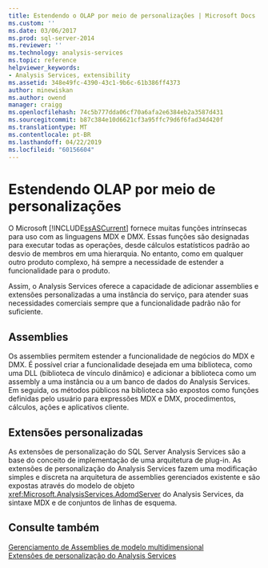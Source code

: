 ```yaml
---
title: Estendendo o OLAP por meio de personalizações | Microsoft Docs
ms.custom: ''
ms.date: 03/06/2017
ms.prod: sql-server-2014
ms.reviewer: ''
ms.technology: analysis-services
ms.topic: reference
helpviewer_keywords:
- Analysis Services, extensibility
ms.assetid: 348e49fc-4390-43c1-9b6c-61b386ff4373
author: minewiskan
ms.author: owend
manager: craigg
ms.openlocfilehash: 74c5b777dda06cf70a6afa2e6384eb2a3587d431
ms.sourcegitcommit: b87c384e10d6621cf3a95ffc79d6f6fad34d420f
ms.translationtype: MT
ms.contentlocale: pt-BR
ms.lasthandoff: 04/22/2019
ms.locfileid: "60156604"
---
```

# <a name="extending-olap-through-personalizations"></a>Estendendo OLAP por meio de personalizações
  O Microsoft [!INCLUDE[ssASCurrent](../../../includes/ssascurrent-md.md)] fornece muitas funções intrínsecas para uso com as linguagens MDX e DMX. Essas funções são designadas para executar todas as operações, desde cálculos estatísticos padrão ao desvio de membros em uma hierarquia. No entanto, como em qualquer outro produto complexo, há sempre a necessidade de estender a funcionalidade para o produto.  
  
 Assim, o Analysis Services oferece a capacidade de adicionar assemblies e extensões personalizadas a uma instância do serviço, para atender suas necessidades comerciais sempre que a funcionalidade padrão não for suficiente.  
  
## <a name="assemblies"></a>Assemblies  
 Os assemblies permitem estender a funcionalidade de negócios do MDX e DMX. É possível criar a funcionalidade desejada em uma biblioteca, como uma DLL (biblioteca de vínculo dinâmico) e adicionar a biblioteca como um assembly a uma instância ou a um banco de dados do Analysis Services. Em seguida, os métodos públicos na biblioteca são expostos como funções definidas pelo usuário para expressões MDX e DMX, procedimentos, cálculos, ações e aplicativos cliente.  
  
## <a name="personalized-extensions"></a>Extensões personalizadas  
 As extensões de personalização do SQL Server Analysis Services são a base do conceito de implementação de uma arquitetura de plug-in. As extensões de personalização do Analysis Services fazem uma modificação simples e discreta na arquitetura de assemblies gerenciados existente e são expostas através do modelo de objeto <xref:Microsoft.AnalysisServices.AdomdServer> do Analysis Services, da sintaxe MDX e de conjuntos de linhas de esquema.  
  
## <a name="see-also"></a>Consulte também  
 [Gerenciamento de Assemblies de modelo multidimensional](../multidimensional-model-assemblies-management.md)   
 [Extensões de personalização do Analysis Services](analysis-services-personalization-extensions.md)  
  
  
